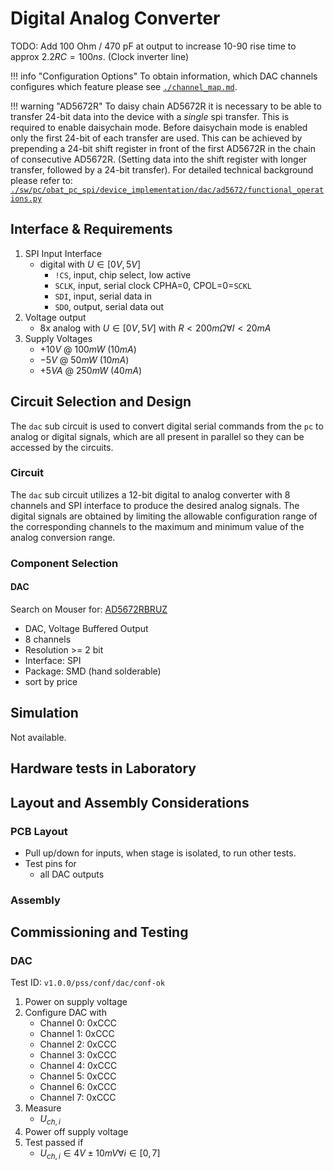 # Digital Analog Converter

TODO: Add 100 Ohm / 470 pF at output to increase 10-90 rise time to approx
$2.2RC = 100ns$. (Clock inverter line)

!!! info "Configuration Options"
    To obtain information, which DAC channels configures which feature please
    see [`./channel_map.md`](./channel_map.md).

!!! warning "AD5672R"
    To daisy chain AD5672R it is necessary to be able to transfer 24-bit data
    into the device with a *single* spi transfer. This is required to enable
    daisychain mode. Before daisychain mode is enabled only the first 24-bit of
    each transfer are used.
    This can be achieved by prepending a 24-bit shift register in front of the
    first AD5672R in the chain of consecutive AD5672R. (Setting data into the
    shift register with longer transfer, followed by a 24-bit transfer).
    For detailed technical background please refer to:
    [`./sw/pc/obat_pc_spi/device_implementation/dac/ad5672/functional_operations.py`](https://github.com/pascalguttmann/obat_pc_spi/blob/main/device_implementation/dac/ad5672/functional_operations.py)

## Interface & Requirements

1. SPI Input Interface
    - digital with $U \in [0V, 5V]$
        - `!CS`, input, chip select, low active
        - `SCLK`, input, serial clock CPHA=0, CPOL=0=`SCKL`
        - `SDI`, input, serial data in
        - `SDO`, output, serial data out
2. Voltage output
    - 8x analog with $U \in [0V, 5V]$ with $R < 200m \Omega \forall I < 20mA$
3. Supply Voltages
    - $+10V$ @ $100mW$ ($10mA$)
    - $-5V$ @ $50mW$ ($10mA$)
    - $+5VA$ @ $250mW$ ($40mA$)

## Circuit Selection and Design

The `dac` sub circuit is used to convert digital serial commands from the `pc`
to analog or digital signals, which are all present in parallel so they can be
accessed by the circuits.

### Circuit

The `dac` sub circuit utilizes a 12-bit digital to analog converter with 8
channels and SPI interface to produce the desired analog signals. The digital
signals are obtained by limiting the allowable configuration range of the
corresponding channels to the maximum and minimum value of the analog
conversion range.

### Component Selection

#### DAC

Search on Mouser for: [AD5672RBRUZ](https://mou.sr/419AKxw)

- DAC, Voltage Buffered Output
- 8 channels
- Resolution >= 2 bit
- Interface: SPI
- Package: SMD (hand solderable)
- sort by price

## Simulation

Not available.

## Hardware tests in Laboratory

## Layout and Assembly Considerations

### PCB Layout

- Pull up/down for inputs, when stage is isolated, to run other tests.
- Test pins for
    - all DAC outputs

### Assembly

## Commissioning and Testing

### DAC

Test ID: `v1.0.0/pss/conf/dac/conf-ok`

1. Power on supply voltage
2. Configure DAC with
    - Channel 0: 0xCCC
    - Channel 1: 0xCCC
    - Channel 2: 0xCCC
    - Channel 3: 0xCCC
    - Channel 4: 0xCCC
    - Channel 5: 0xCCC
    - Channel 6: 0xCCC
    - Channel 7: 0xCCC
3. Measure
    - $U_{ch,i}$
4. Power off supply voltage
5. Test passed if
    - $U_{ch,i} \in 4V \pm 10mV \forall i \in [0, 7]$

